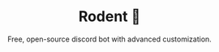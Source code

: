 <h1 align="center">Rodent 🧀</h1>
<p align="center">Free, open-source discord bot with advanced customization.</p>
